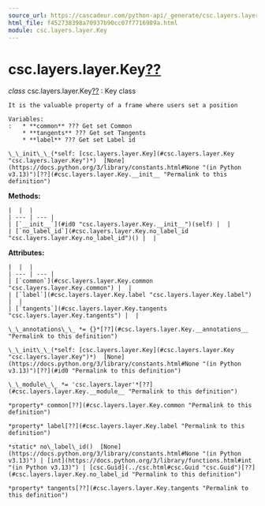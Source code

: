 ```yaml
---
source_url: https://cascadeur.com/python-api/_generate/csc.layers.layer.Key.html
html_file: f452738398a70937b90cc07f7716989a.html
module: csc.layers.layer.Key
---
```


# csc.layers.layer.Key[??](#csc-layers-layer-key "Permalink to this heading")

*class* csc.layers.layer.Key[??](#csc.layers.layer.Key "Permalink to this definition")
:   Key class

    It is the valuable property of a frame where users set a position

    Variables:
    :   * **common** ??? Get set Common
        * **tangents** ??? Get set Tangents
        * **label** ??? Get set Label id

    \_\_init\_\_(*self: [csc.layers.layer.Key](#csc.layers.layer.Key "csc.layers.layer.Key")*)  [None](https://docs.python.org/3/library/constants.html#None "(in Python v3.13)")[??](#csc.layers.layer.Key.__init__ "Permalink to this definition")

    
**Methods:**

    |  |  |
    | --- | --- |
    | [`__init__`](#id0 "csc.layers.layer.Key.__init__")(self) |  |
    | [`no_label_id`](#csc.layers.layer.Key.no_label_id "csc.layers.layer.Key.no_label_id")() |  |

    
**Attributes:**

    |  |  |
    | --- | --- |
    | [`common`](#csc.layers.layer.Key.common "csc.layers.layer.Key.common") |  |
    | [`label`](#csc.layers.layer.Key.label "csc.layers.layer.Key.label") |  |
    | [`tangents`](#csc.layers.layer.Key.tangents "csc.layers.layer.Key.tangents") |  |

    \_\_annotations\_\_ *= {}*[??](#csc.layers.layer.Key.__annotations__ "Permalink to this definition")

    \_\_init\_\_(*self: [csc.layers.layer.Key](#csc.layers.layer.Key "csc.layers.layer.Key")*)  [None](https://docs.python.org/3/library/constants.html#None "(in Python v3.13)")[??](#id0 "Permalink to this definition")

    \_\_module\_\_ *= 'csc.layers.layer'*[??](#csc.layers.layer.Key.__module__ "Permalink to this definition")

    *property* common[??](#csc.layers.layer.Key.common "Permalink to this definition")

    *property* label[??](#csc.layers.layer.Key.label "Permalink to this definition")

    *static* no\_label\_id()  [None](https://docs.python.org/3/library/constants.html#None "(in Python v3.13)") | [int](https://docs.python.org/3/library/functions.html#int "(in Python v3.13)") | [csc.Guid](../csc.html#csc.Guid "csc.Guid")[??](#csc.layers.layer.Key.no_label_id "Permalink to this definition")

    *property* tangents[??](#csc.layers.layer.Key.tangents "Permalink to this definition")